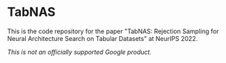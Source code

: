 # TabNAS

This is the code repository for the paper "TabNAS: Rejection Sampling for Neural Architecture Search on Tabular Datasets" at NeurIPS 2022.


*This is not an officially supported Google product.*
